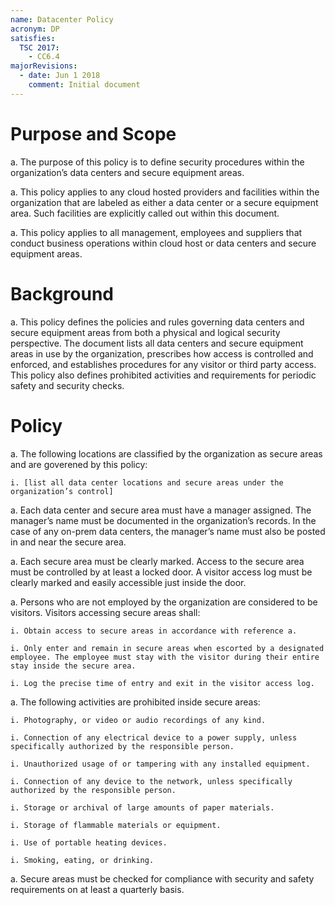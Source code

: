 ```yaml
---
name: Datacenter Policy
acronym: DP
satisfies:
  TSC 2017:
    - CC6.4
majorRevisions:
  - date: Jun 1 2018
    comment: Initial document
---
```


# Purpose and Scope

a. The purpose of this policy is to define security procedures within the organization’s data centers and secure equipment areas.

a. This policy applies to any cloud hosted providers and facilities within the organization that are labeled as either a data center or a secure equipment area. Such facilities are explicitly called out within this document.

a. This policy applies to all management, employees and suppliers that conduct business operations within cloud host or data centers and secure equipment areas.

# Background

a. This policy defines the policies and rules governing data centers and secure equipment areas from both a physical and logical security perspective. The document lists all data centers and secure equipment areas in use by the organization, prescribes how access is controlled and enforced, and establishes procedures for any visitor or third party access. This policy also defines prohibited activities and requirements for periodic safety and security checks.

# Policy

a. The following locations are classified by the organization as secure areas and are goverened by this policy:

    i. [list all data center locations and secure areas under the organization’s control]

a. Each data center and secure area must have a manager assigned. The manager’s name must be documented in the organization’s records. In the case of any on-prem data centers, the manager’s name must also be posted in and near the secure area.

a. Each secure area must be clearly marked. Access to the secure area must be controlled by at least a locked door. A visitor access log must be clearly marked and easily accessible just inside the door.

a. Persons who are not employed by the organization are considered to be visitors. Visitors accessing secure areas shall:

    i. Obtain access to secure areas in accordance with reference a.

    i. Only enter and remain in secure areas when escorted by a designated employee. The employee must stay with the visitor during their entire stay inside the secure area.

    i. Log the precise time of entry and exit in the visitor access log.

a. The following activities are prohibited inside secure areas:

    i. Photography, or video or audio recordings of any kind.

    i. Connection of any electrical device to a power supply, unless specifically authorized by the responsible person.

    i. Unauthorized usage of or tampering with any installed equipment.

    i. Connection of any device to the network, unless specifically authorized by the responsible person.

    i. Storage or archival of large amounts of paper materials.

    i. Storage of flammable materials or equipment.

    i. Use of portable heating devices.

    i. Smoking, eating, or drinking.

a. Secure areas must be checked for compliance with security and safety requirements on at least a quarterly basis.

